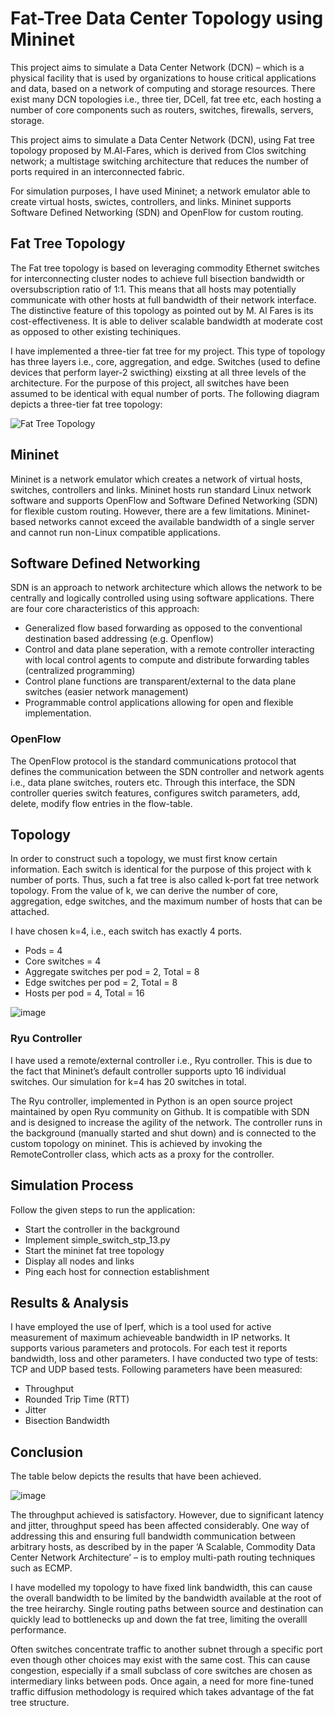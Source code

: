 # Fat-Tree Data Center Topology using Mininet

This project aims to simulate a Data Center Network (DCN) – which is a physical facility that is used by organizations to house critical applications and data, based on a network of computing and storage resources. There exist many DCN topologies i.e., three tier, DCell, fat tree etc, each hosting a number of core components such as routers, switches, firewalls, servers, storage.

This project aims to simulate a Data Center Network (DCN), using Fat tree topology proposed by M.Al-Fares, which is derived from Clos switching network; a multistage switching architecture that reduces the number of ports required in an interconnected fabric.

For simulation purposes, I have used Mininet; a network emulator able to create virtual hosts, swictes, controllers, and links. Mininet supports Software Defined Networking (SDN) and OpenFlow for custom routing.

## Fat Tree Topology

The Fat tree topology is based on leveraging commodity Ethernet switches for interconnecting cluster nodes to achieve full bisection bandwidth or oversubscription ratio of 1:1. This means that all hosts may potentially communicate with other hosts at full bandwidth of their network interface. The distinctive feature of this topology as pointed out by M. Al Fares is its cost-effectiveness. It is able to deliver scalable bandwidth at moderate cost as opposed to other existing techiniques.

I have implemented a three-tier fat tree for my project. This type of topology has three layers i.e., core, aggregation, and edge. Switches (used to define devices that perform layer-2 swicthing) eixsting at all three levels of the architecture. For the purpose of this project, all switches have been assumed to be identical with equal number of ports. 
The following diagram depicts a three-tier fat tree topology:

![Fat Tree Topology](https://user-images.githubusercontent.com/97694796/227652316-6e26a75a-674a-4492-b6b2-d2139e31cf59.png)

## Mininet

Mininet is a network emulator which creates a network of virtual hosts, switches, controllers and links. Mininet hosts run standard Linux network software and supports OpenFlow and Software Defined Networking (SDN) for flexible custom routing. However, there are a few limitations. Mininet-based networks cannot exceed the available bandwidth of a single server and cannot run non-Linux compatible applications.

## Software Defined Networking

SDN is an approach to network architecture which allows the network to be centrally and logically controlled using using software applications. There are four core characteristics of this approach:
- Generalized flow based forwarding as opposed to the conventional destination based addressing (e.g. Openflow)
- Control and data plane seperation, with a remote controller interacting with local control agents to compute and distribute forwarding tables (centralized programming)
-  Control plane functions are transparent/external to the data plane switches (easier network management)
-  Programmable control applications allowing for open and flexible implementation.

### OpenFlow

The OpenFlow protocol is the standard communications protocol that defines the communication between the SDN controller and network agents i.e., data plane switches, routers etc. Through this interface, the SDN controller queries switch features, configures switch parameters, add, delete, modify flow entries in the flow-table.

## Topology

In order to construct such a topology, we must first know certain information. Each switch is identical for the purpose of this project with k number of ports. Thus, such a fat tree is also called k-port fat tree network topology. From the value of k, we can derive the number of core, aggregation, edge switches, and the maximum number of hosts that can be attached.

I have chosen k=4, i.e., each switch has exactly 4 ports. 
- Pods = 4
- Core switches = 4
- Aggregate switches per pod = 2, Total = 8
- Edge switches per pod = 2, Total = 8
- Hosts per pod = 4, Total = 16

![image](https://user-images.githubusercontent.com/97694796/227654311-286c3463-ef65-497e-9cb7-b07d786dce5b.png)

### Ryu Controller

I have used a remote/external controller i.e., Ryu controller. This is due to the fact that Mininet’s default controller supports upto 16 individual switches. Our simulation for k=4 has 20 switches in total.

The Ryu controller, implemented in Python is an open source project maintained by open Ryu community on Github. It is compatible with SDN and is designed to increase the agility of the network. The controller runs in the background (manually started and shut down) and is connected to the custom topology on mininet. This is achieved by invoking the RemoteController class, which acts as a proxy for the controller.

## Simulation Process

Follow the given steps to run the application:
- Start the controller in the background
- Implement simple_switch_stp_13.py
- Start the mininet fat tree topology
- Display all nodes and links
- Ping each host for connection establishment

## Results & Analysis

I have employed the use of Iperf, which is a tool used for active measurement of maximum achieveable bandwidth in IP networks. It supports various parameters and protocols. For each test it reports bandwidth, loss and other parameters. I have conducted two type of tests: TCP and UDP based tests.
Following parameters have been measured:
- Throughput
- Rounded Trip Time (RTT)
- Jitter
- Bisection Bandwidth

## Conclusion

The table below depicts the results that have been achieved.

![image](https://user-images.githubusercontent.com/97694796/227655310-fc8522a5-119a-4f84-863c-26fd7ecdbc25.png)

The throughput achieved is satisfactory. However, due to significant latency and jitter, throughput speed has been affected considerably. One way of addressing this and ensuring full bandwidth communication between arbitrary hosts, as described by in the paper ‘A Scalable, Commodity Data Center Network Architecture’ – is to employ multi-path routing techniques such as ECMP. 

I have modelled my topology to have fixed link bandwidth, this can cause the overall bandwidth to be limited by the bandwidth available at the root of the tree heirarchy. Single routing paths between source and destination can quickly lead to bottlenecks up and down the fat tree, limiting the overalll performance.

Often switches concentrate traffic to another subnet through a specific port even though other choices may exist with the same cost. This can cause congestion, especially if a small subclass of core switches are chosen as intermediary links between pods. Once again, a need for more fine-tuned traffic diffusion methodology is required which takes advantage of the fat tree structure.
